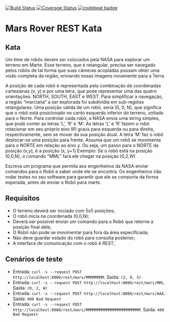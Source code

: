[![Build Status](https://travis-ci.org/gesiel/marsroverkata.svg?branch=master)](https://travis-ci.org/gesiel/marsroverkata)
[![Coverage Status](https://coveralls.io/repos/github/gesiel/marsroverkata/badge.svg?branch=master)](https://coveralls.io/github/gesiel/marsroverkata)
[![codebeat badge](https://codebeat.co/badges/145ea708-10c0-4fb7-b009-73c7782035a9)](https://codebeat.co/projects/github-com-gesiel-marsroverkata-master)

# Mars Rover REST Kata

## Kata
Um time de robôs devem ser colocados pela NASA para explorar um terreno em Marte.
Esse terreno, que é retangular, precisa ser navegado pelos robôs de tal forma que suas câmeras acopladas possam obter uma visão completa da região, enviando essas imagens novamente para a Terra.

A posição de cada robô é representada pela combinação de coordenadas cartesianas (x, y) e por uma letra, que pode representar uma das quatro orientações: NORTH, SOUTH, EAST e WEST. Para simplificar a navegação, a região “marciana” a ser explorada foi subdividia em sub-regiões retangulares.
Uma posição válida de um robô, seria (0, 0, N), que significa que o robô está posicionado no canto esquerdo inferior do terreno, voltado para o Norte.
Para controlar cada robô, a NASA envia uma string simples, que pode conter as letras ‘L’, ‘R’ e ‘M’. As letras ‘L’ e ‘R’ fazem o robô rotacionar em seu próprio eixo 90 graus para esquerda ou para direita, respectivamente, sem se mover da sua posição atual. A letra ‘M’ faz o robô deslocar-se uma posição para frente.
Assuma que um robô se movimenta para o NORTE em relação ao eixo y. Ou seja, um passo para o NORTE da posição (x,y), é a posição (x, y+1)
Exemplo: Se o robô está na posição (0,0,N), o comando "MML" fará ele chegar na posição (0,2,W)

Escreva um programa que permita aos engenheiros da NASA enviar comandos para o Robô e saber onde ele se encontra. Os engenheiros irão rodar testes no seu software para garantir que ele se comporta da forma esperada, antes de enviar o Robô para marte.

## Requisitos
- O terreno deverá ser iniciado com 5x5 posições;
- O robô inicia na coordenada (0,0,N);
- Deverá ser possível enviar um comando para o Robô que retorne a posição final dele;
- O Robô não pode se movimentar para fora da área especificada;
- Não deve guardar estado do robô para consulta posterior;
- A interface de comunicação com o robô é REST;

## Cenários de teste

- Entrada: `curl -s --request POST http://localhost:8080/rest/mars/MMRMMRMM`. Saída: `(2, 0, S)`
- Entrada: `curl -s --request POST http://localhost:8080/rest/mars/MML`. Saída: `(0, 2, W)`
- Entrada: `curl -s --request POST http://localhost:8080/rest/mars/AAA`. Saída: `400 Bad Request`
- Entrada: `curl -s --request POST http://localhost:8080/rest/mars/MMMMMMMMMMMMMMMMMMMMMMMM`. Saída: `400 Bad Request`
